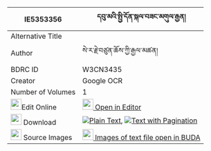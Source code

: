 |IE5353356|དབུ་མའི་སྤྱི་དོན་སྐལ་བཟང་མགུལ་རྒྱན། 
| --- | --- 
|Alternative Title |
|Author| སེ་ར་རྗེ་བཙུན་ཆོས་ཀྱི་རྒྱལ་མཚན།
|BDRC ID | W3CN3435
|Creator | Google OCR
|Number of Volumes| 1
|<img width="25" src="https://img.icons8.com/color/25/000000/edit-property.png">Edit Online| [<img width="25" src="https://avatars.githubusercontent.com/u/45091458?s=200&v=4"> Open in Editor](http://editor.openpecha.org/IE5353356)
|<img width="25" src="https://img.icons8.com/fluent/48/000000/download-2.png"/>  Download | [![](https://img.icons8.com/color/20/000000/txt.png)Plain Text](https://github.com/Openpecha/IE5353356/releases/download/v1/uma_i_chidon_kalzang_gulgyen_plain_IE5353356.zip), [![](https://img.icons8.com/color/20/000000/txt.png)Text with Pagination](https://github.com/Openpecha/IE5353356/releases/download/v1/uma_i_chidon_kalzang_gulgyen_pages_IE5353356.zip)
|<img width="25" src="https://img.icons8.com/plasticine/100/000000/pictures-folder.png"/>  Source Images | [<img width="25" src="https://library.bdrc.io/icons/BUDA-small.svg"> Images of text file open in BUDA](https://library.bdrc.io/show/bdr:W3CN3435)